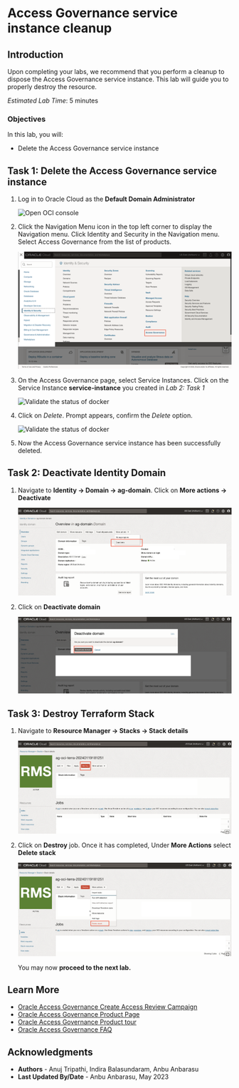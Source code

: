 # Access Governance service instance cleanup 

## Introduction

Upon completing your labs, we recommend that you perform a cleanup to dispose the Access Governance service instance. This lab will guide you to properly destroy the resource.


*Estimated Lab Time*: 5 minutes

### Objectives

In this lab, you will:

 * Delete the Access Governance service instance



## Task 1: Delete the Access Governance service instance

1. Log in to Oracle Cloud as the **Default Domain Administrator**

   ![Open OCI console](images/open-oci-console.png)

2. Click the Navigation Menu icon in the top left corner to display the Navigation menu. Click Identity and Security in the Navigation menu. Select Access Governance from the list of products.

   
    ![Navigate to Access Governance](images/access-governance.png)

    
3. On the Access Governance page, select Service Instances. Click on the Service Instance **service-instance** you created in *Lab 2: Task 1* 
 

    ![Validate the status of docker](images/service-instance.png) 

4. Click on *Delete*. Prompt appears, confirm the *Delete* option. 

    ![Validate the status of docker](images/delete-service-instance.png) 

5. Now the Access Governance service instance has been successfully deleted. 


## Task 2: Deactivate Identity Domain

1. Navigate to **Identity -> Domain -> ag-domain**. Click on **More actions -> Deactivate**

    ![Open OCI console](images/deactivate-domain.png)

2. Click on **Deactivate domain**

    ![Open OCI console](images/confirm-deactivate.png)


## Task 3: Destroy Terraform Stack 

1. Navigate to **Resource Manager -> Stacks -> Stack details** 

    ![Open OCI console](images/destroy-job.png)

2. Click on **Destroy** job. Once it has completed, Under **More Actions** select **Delete stack**

    ![Open OCI console](images/delete-stack.png)

    You may now **proceed to the next lab.**

## Learn More

* [Oracle Access Governance Create Access Review Campaign](https://docs.oracle.com/en/cloud/paas/access-governance/pdapg/index.html)
* [Oracle Access Governance Product Page](https://www.oracle.com/security/cloud-security/access-governance/)
* [Oracle Access Governance Product tour](https://www.oracle.com/webfolder/s/quicktours/paas/pt-sec-access-governance/index.html)
* [Oracle Access Governance FAQ](https://www.oracle.com/security/cloud-security/access-governance/faq/)

## Acknowledgments
* **Authors** - Anuj Tripathi, Indira Balasundaram, Anbu Anbarasu 
* **Last Updated By/Date** - Anbu Anbarasu, May 2023